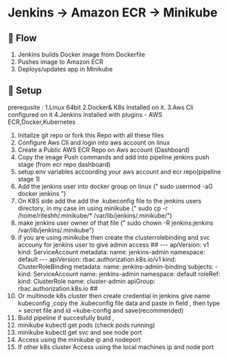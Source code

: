 # Jenkins → Amazon ECR → Minikube

## 🚀 Flow
1. Jenkins builds Docker image from Dockerfile
2. Pushes image to Amazon ECR
3. Deploys/updates app in Minikube

## 🔧 Setup
prerequsite : 1.Linux 64bit
              2.Docker& K8s Installed on it.
              3.Aws Cli configured on it
              4.Jenkins installed with plugins - AWS ECR,Docker,Kubernetes

1. Initailze git repo or fork this Repo with all these files
2. Configure Aws Cli and login into aws account on linux
3. Create a Public AWS ECR Repo on Aws account (Dashboard)
4. Copy the image Push commands and add into pipeline jenkins push stage (from ecr repo dashboard)
5. setup env variables accoording your aws account and ecr repo(pipeline stage 1)
6. Add the jenkins user into docker group on linux (" sudo usermod -aG docker jenkins ")
7. On K8S side add the add the .kubeconfig file to the jenkins users directory, in my case im using minikube (" sudo cp -r /home/riteshh/.minikube/* /var/lib/jenkins/.minikube/") 
8. make jenkins user owner of that file (" sudo chown -R jenkins:jenkins /var/lib/jenkins/.minikube")
9. if you are using minikube then create the clusterrolebinding and svc accouny for jenkins user to give admin access
                               ##  ---
                                  apiVersion: v1
                                  kind: ServiceAccount
                                  metadata:
                                    name: jenkins-admin
                                    namespace: default
                                  ---
                                  apiVersion: rbac.authorization.k8s.io/v1
                                  kind: ClusterRoleBinding
                                  metadata:
                                    name: jenkins-admin-binding
                                  subjects:
                                  - kind: ServiceAccount
                                    name: jenkins-admin
                                    namespace: default
                                  roleRef:
                                    kind: ClusterRole
                                    name: cluster-admin
                                    apiGroup: rbac.authorization.k8s.io ##
10. Or multinode k8s cluster then create credential in jenkins give name kubeconfig ,copy the .kubeconfig file data and paste in field , then type = secret file and id =kube-config and save(recommended)
11. Build pipeline if succesfully build ,
12. minikube kubectl get pods (check pods running)
13. minikube kubectl get svc and see node port
14. Access using the minikube ip and nodeport
15. If other k8s cluster Access using the local machines ip and node port

